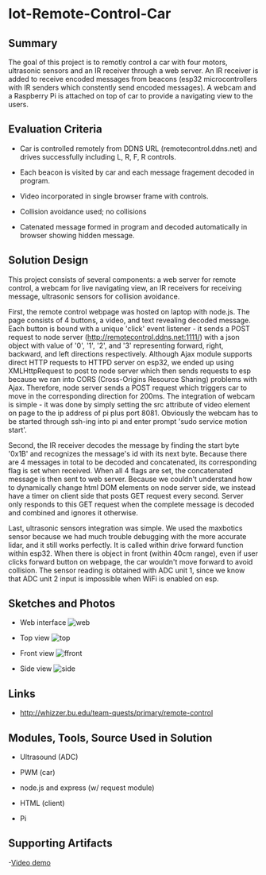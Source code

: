 # Iot-Remote-Control-Car

## Summary

The goal of this project is to remotly control a car with four motors, ultrasonic sensors and an IR receiver through a web server. An IR receiver is added to receive encoded messages from beacons (esp32 microcontrollers with IR senders which constently send encoded messages). A webcam and a Raspberry Pi is attached on top of car to provide a navigating view to the users. 

## Evaluation Criteria

 - Car	is	controlled	remotely	from	DDNS	URL (remotecontrol.ddns.net)	and drives	successfully	including	L,	R,	F,	R	controls.

 - Each	beacon	is	visited	by	car	and	each	message fragement	decoded	in	program.

 - Video	incorporated	in	single	browser	frame	with controls.

 - Collision	avoidance	used;	no	collisions

 - Catenated	message	formed	in	program	and decoded	automatically	in	browser	showing hidden	message.


## Solution Design

This project consists of several components: a web server for remote control, a webcam for live navigating view, an IR receivers for receiving message, ultrasonic sensors for collision avoidance. 

First, the remote control webpage was hosted on laptop with node.js. The page consists of 4 buttons, a video, and text revealing decoded message. Each button is bound with a unique 'click' event listener - it sends a POST request to node server (http://remotecontrol.ddns.net:1111/) with a json object with value of '0', '1', '2', and '3' representing forward, right, backward, and left directions respectively. Although Ajax module supports direct HTTP requests to HTTPD server on esp32, we ended up using XMLHttpRequest to post to node server which then sends requests to esp because we ran into CORS (Cross-Origins Resource Sharing) problems with Ajax. Therefore, node server sends a POST request which triggers car to move in the corresponding direction for 200ms. The integration of webcam is simple - it was done by simply setting the src attribute of video element on page to the ip address of pi plus port 8081. Obviously the webcam has to be started through ssh-ing into pi and enter prompt 'sudo service motion start'.

Second, the IR receiver decodes the message by finding the start byte '0x1B' and recognizes the message's id with its next byte. Because there are 4 messages in total to be decoded and concatenated, its corresponding flag is set when received. When all 4 flags are set, the concatenated message is then sent to web server. Because we couldn't understand how to dynamically change html DOM elements on node server side, we instead have a timer on client side that posts GET request every second. Server only responds to this GET request when the complete message is decoded and combined and ignores it otherwise.

Last, ultrasonic sensors integration was simple. We used the maxbotics sensor because we had much trouble debugging with the more accurate lidar, and it still works perfectly. It is called within drive forward function within esp32. When there is object in front (within 40cm range), even if user clicks forward button on webpage, the car wouldn't move forward to avoid collision. The sensor reading is obtained with ADC unit 1, since we know that ADC unit 2 input is impossible when WiFi is enabled on esp.

## Sketches and Photos

 - Web interface
 ![web](https://user-images.githubusercontent.com/14796259/50057940-ac7dbe00-013f-11e9-8f3c-13ee98e8aa86.png)

 - Top view
 ![top](https://user-images.githubusercontent.com/24300238/50047656-e55a5c00-0087-11e9-94df-1c52004a19f0.JPG)

 - Front view
 ![ffront](https://user-images.githubusercontent.com/24300238/50047772-1c317180-008a-11e9-8c4c-a851f9b60328.JPG)

 - Side view
 ![side](https://user-images.githubusercontent.com/24300238/50047664-1a66ae80-0088-11e9-8c95-38ec71d15ad6.JPG)


## Links

 - http://whizzer.bu.edu/team-quests/primary/remote-control  


## Modules, Tools, Source Used in Solution

- Ultrasound (ADC)

- PWM (car)

- node.js and express (w/ request module)

- HTML (client)

- Pi


## Supporting Artifacts
-[Video demo](https://youtu.be/uIKiAT7xqJo)
